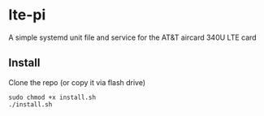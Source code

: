# lte-pi

A simple systemd unit file and service for the AT&T aircard 340U LTE card

## Install
Clone the repo (or copy it via flash drive)
```
sudo chmod +x install.sh
./install.sh
```
